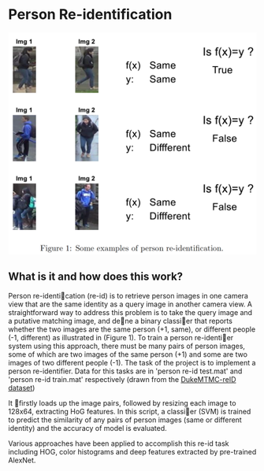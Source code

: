 # Person Re-identification

![example](example.png)

## What is it and how does this work?
Person re-identication (re-id) is to retrieve person images in one camera view that are the same identity
as a query image in another camera view. A straightforward way to address this problem is to take the
query image and a putative matching image, and dene a binary classier that reports whether the two
images are the same person (+1, same), or different people (-1, different) as illustrated in (Figure 1). To
train a person re-identier system using this approach, there must be many pairs of person images, some
of which are two images of the same person (+1) and some are two images of two different people (-1).
The task of the project is to implement a person re-identifier. Data for this tasks are in 'person re-id test.mat' and 'person re-id train.mat' respectively (drawn from the [DukeMTMC-reID dataset](https://github.com/layumi/DukeMTMC-reID_evaluation))

It firstly loads up the image pairs, followed by resizing each image to 128x64, extracting HoG features. In this script, a classier (SVM) is trained to predict the similarity of any pairs of person images (same or different identity) and the accuracy of model is evaluated.

Various approaches have been applied to accomplish this re-id task including HOG, color histograms and deep features extracted by pre-trained AlexNet.
